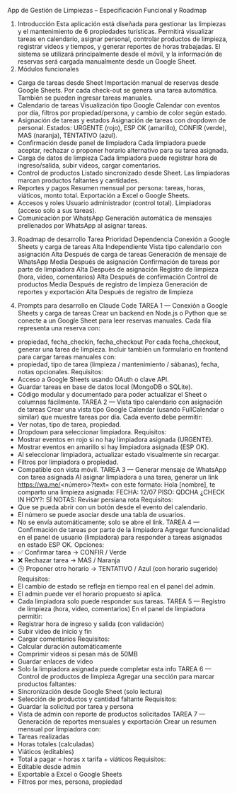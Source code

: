 App de Gestión de Limpiezas – Especificación Funcional y Roadmap
1. Introducción
Esta aplicación está diseñada para gestionar las limpiezas y el mantenimiento de 6 propiedades turísticas. Permitirá visualizar tareas en calendario, asignar personal, controlar productos de limpieza, registrar videos y tiempos, y generar reportes de horas trabajadas. El sistema se utilizará principalmente desde el móvil, y la información de reservas será cargada manualmente desde un Google Sheet.
2. Módulos funcionales
- Carga de tareas desde Sheet
Importación manual de reservas desde Google Sheets. Por cada check-out se genera una tarea automática. También se pueden ingresar tareas manuales.
- Calendario de tareas
Visualización tipo Google Calendar con eventos por día, filtros por propiedad/persona, y cambio de color según estado.
- Asignación de tareas y estados
Asignación de tareas con dropdown de personal. Estados: URGENTE (rojo), ESP OK (amarillo), CONFIR (verde), MAS (naranja), TENTATIVO (azul).
- Confirmación desde panel de limpiadora
Cada limpiadora puede aceptar, rechazar o proponer horario alternativo para su tarea asignada.
- Carga de datos de limpieza
Cada limpiadora puede registrar hora de ingreso/salida, subir videos, cargar comentarios.
- Control de productos
Listado sincronizado desde Sheet. Las limpiadoras marcan productos faltantes y cantidades.
- Reportes y pagos
Resumen mensual por persona: tareas, horas, viáticos, monto total. Exportación a Excel o Google Sheets.
- Accesos y roles
Usuario administrador (control total). Limpiadoras (acceso solo a sus tareas).
- Comunicación por WhatsApp
Generación automática de mensajes prellenados por WhatsApp al asignar tareas.
3. Roadmap de desarrollo
Tarea
Prioridad
Dependencia
Conexión a Google Sheets y carga de tareas
Alta
Independiente
Vista tipo calendario con asignación
Alta
Después de carga de tareas
Generación de mensaje de WhatsApp
Media
Después de asignación
Confirmación de tareas por parte de limpiadora
Alta
Después de asignación
Registro de limpieza (hora, video, comentarios)
Alta
Después de confirmación
Control de productos
Media
Después de registro de limpieza
Generación de reportes y exportación
Alta
Después de registro de limpieza

4. Prompts para desarrollo en Claude Code
TAREA 1 — Conexión a Google Sheets y carga de tareas
Crear un backend en Node.js o Python que se conecte a un Google Sheet para leer reservas manuales. Cada fila representa una reserva con:
- propiedad, fecha_checkin, fecha_checkout
Por cada fecha_checkout, generar una tarea de limpieza. Incluir también un formulario en frontend para cargar tareas manuales con:
- propiedad, tipo de tarea (limpieza / mantenimiento / sábanas), fecha, notas opcionales.
Requisitos:
- Acceso a Google Sheets usando OAuth o clave API.
- Guardar tareas en base de datos local (MongoDB o SQLite).
- Código modular y documentado para poder actualizar el Sheet o columnas fácilmente.
TAREA 2 — Vista tipo calendario con asignación de tareas
Crear una vista tipo Google Calendar (usando FullCalendar o similar) que muestre tareas por día. Cada evento debe permitir:
- Ver notas, tipo de tarea, propiedad.
- Dropdown para seleccionar limpiadora.
Requisitos:
- Mostrar eventos en rojo si no hay limpiadora asignada (URGENTE).
- Mostrar eventos en amarillo si hay limpiadora asignada (ESP OK).
- Al seleccionar limpiadora, actualizar estado visualmente sin recargar.
- Filtros por limpiadora o propiedad.
- Compatible con vista móvil.
TAREA 3 — Generar mensaje de WhatsApp con tarea asignada
Al asignar limpiadora a una tarea, generar un link https://wa.me/<número>?text=<mensaje> con este formato:
Hola [nombre], te comparto una limpieza asignada:
FECHA: 12/07
PISO: QDCHA
¿CHECK IN HOY?: SÍ
NOTAS: Revisar persiana rota
Requisitos:
- Que se pueda abrir con un botón desde el evento del calendario.
- El número se puede asociar desde una tabla de usuarios.
- No se envía automáticamente; solo se abre el link.
TAREA 4 — Confirmación de tareas por parte de la limpiadora
Agregar funcionalidad en el panel de usuario (limpiadora) para responder a tareas asignadas en estado ESP OK.
Opciones:
- ✅ Confirmar tarea → CONFIR / Verde
- ❌ Rechazar tarea → MAS / Naranja
- 🕒 Proponer otro horario → TENTATIVO / Azul (con horario sugerido)
Requisitos:
- El cambio de estado se refleja en tiempo real en el panel del admin.
- El admin puede ver el horario propuesto si aplica.
- Cada limpiadora solo puede responder sus tareas.
TAREA 5 — Registro de limpieza (hora, video, comentarios)
En el panel de limpiadora permitir:
- Registrar hora de ingreso y salida (con validación)
- Subir video de inicio y fin
- Cargar comentarios
Requisitos:
- Calcular duración automáticamente
- Comprimir videos si pesan más de 50MB
- Guardar enlaces de video
- Solo la limpiadora asignada puede completar esta info
TAREA 6 — Control de productos de limpieza
Agregar una sección para marcar productos faltantes:
- Sincronización desde Google Sheet (solo lectura)
- Selección de productos y cantidad faltante
Requisitos:
- Guardar la solicitud por tarea y persona
- Vista de admin con reporte de productos solicitados
TAREA 7 — Generación de reportes mensuales y exportación
Crear un resumen mensual por limpiadora con:
- Tareas realizadas
- Horas totales (calculadas)
- Viáticos (editables)
- Total a pagar = horas x tarifa + viáticos
Requisitos:
- Editable desde admin
- Exportable a Excel o Google Sheets
- Filtros por mes, persona, propiedad

